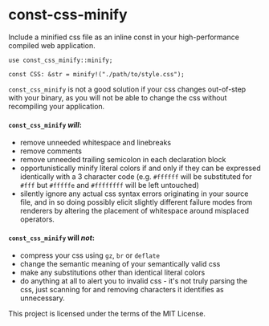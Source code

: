 # const-css-minify

Include a minified css file as an inline const in your high-performance compiled web
application.

    use const_css_minify::minify;

    const CSS: &str = minify!("./path/to/style.css");

`const_css_minify` is not a good solution if your css changes out-of-step with your binary, as
you will not be able to change the css without recompiling your application.

#### `const_css_minify` ***will***:
* remove unneeded whitespace and linebreaks
* remove comments
* remove unneeded trailing semicolon in each declaration block
* opportunistically minify literal colors if and only if they can be expressed identically with
  a 3 character code (e.g. `#ffffff` will be substituted for `#fff` but `#fffffe` and
  `#ffffffff` will be left untouched)
* silently ignore any actual css syntax errors originating in your source file, and in so doing
  possibly elicit slightly different failure modes from renderers by altering the placement of
  whitespace around misplaced operators.

#### `const_css_minify` will ***not***:
* compress your css using `gz`, `br` or `deflate`
* change the semantic meaning of your semantically valid css
* make any substitutions other than identical literal colors
* do anything at all to alert you to invalid css - it's not truly parsing the css, just
  scanning for and removing characters it identifies as unnecessary.

This project is licensed under the terms of the MIT License.
